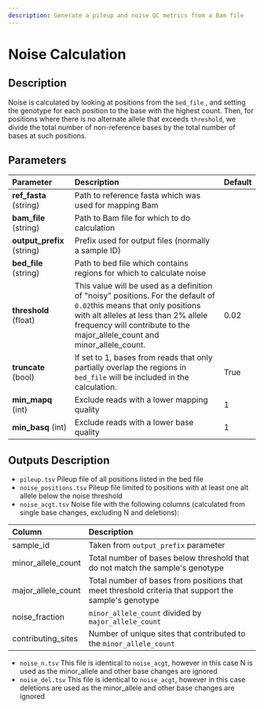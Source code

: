 ```yaml
---
description: Generate a pileup and noise QC metrics from a Bam file
---
```


# Noise Calculation

## Description

Noise is calculated by looking at positions from the `bed_file` , and setting the genotype for each position to the base with the highest count. Then, for positions where there is no alternate allele that exceeds `threshold`, we divide the total number of non-reference bases by the total number of bases at such positions. 

## Parameters

| Parameter | Description | Default |
| :--- | :--- | :--- |
| **ref\_fasta** \(string\) | Path to reference fasta which was used for mapping Bam |  |
| **bam\_file** \(string\) | Path to Bam file for which to do calculation |  |
| **output\_prefix** \(string\) | Prefix used for output files \(normally a sample ID\) |  |
| **bed\_file** \(string\) | Path to bed file which contains regions for which to calculate noise |  |
| **threshold** \(float\) | This value will be used as a definition of "noisy" positions. For the default of `0.02`this means that only positions with alt alleles at less than 2% allele frequency will contribute to the major\_allele\_count and minor\_allele\_count.  | 0.02 |
| **truncate** \(bool\) | If set to 1, bases from reads that only partially overlap the regions in `bed_file` will be included in the calculation.  | True |
| **min\_mapq** \(int\) | Exclude reads with a lower mapping quality | 1 |
| **min\_basq** \(int\) | Exclude reads with a lower base quality | 1 |

## Outputs Description

* `pileup.tsv` Pileup file of all positions listed in the bed file
* `noise_positions.tsv` Pileup file limited to positions with at least one alt allele below the noise threshold
* `noise_acgt.tsv` Noise file with the following columns \(calculated from single base changes, excluding N and deletions\):

| Column | Description |
| :--- | :--- |
| sample\_id | Taken from `output_prefix` parameter |
| minor\_allele\_count | Total number of bases below threshold that do not match the sample's genotype |
| major\_allele\_count | Total number of bases from positions that meet threshold criteria that support the sample's genotype |
| noise\_fraction | `minor_allele_count` divided by `major_allele_count` |
| contributing\_sites | Number of unique sites that contributed to the `minor_allele_count` |

* `noise_n.tsv` This file is identical to `noise_acgt`, however in this case N is used as the minor\_allele and other base changes are ignored
* `noise_del.tsv` This file is identical to `noise_acgt`, however in this case deletions are used as the minor\_allele and other base changes are ignored


